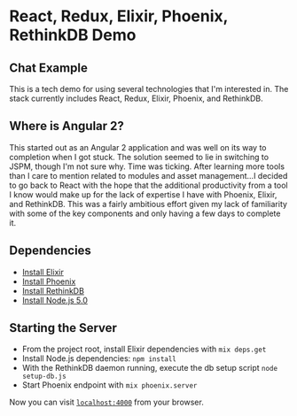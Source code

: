 # React, Redux, Elixir, Phoenix, RethinkDB Demo
## Chat Example

  This is a tech demo for using several technologies that I'm interested in.  The stack
  currently includes React, Redux, Elixir, Phoenix, and RethinkDB.  
  
## Where is Angular 2?
  This started out as an Angular 2 application and was well on its way to completion when I got stuck.  The solution 
  seemed to lie in switching to JSPM, though I'm not sure why.  Time was ticking.  After learning more
  tools than I care to mention related to modules and asset management...I decided to go back to React with the
  hope that the additional productivity from a tool I know would make up for the lack of expertise I have with
  Phoenix, Elixir, and RethinkDB.  This was a fairly ambitious effort given my lack of familiarity with some of the 
  key components and only having a few days to complete it.
  
 
## Dependencies
  * [Install Elixir](http://elixir-lang.org/install.html)
  * [Install Phoenix](http://www.phoenixframework.org/docs/installation)
  * [Install RethinkDB](https://www.rethinkdb.com/docs/install/) 
  * [Install Node.js 5.0](https://nodejs.org/en/download/)

## Starting the Server
  * From the project root, install Elixir dependencies with `mix deps.get`  
  * Install Node.js dependencies: `npm install`
  * With the RethinkDB daemon running, execute the db setup script `node setup-db.js`
  * Start Phoenix endpoint with `mix phoenix.server`

Now you can visit [`localhost:4000`](http://localhost:4000) from your browser.


